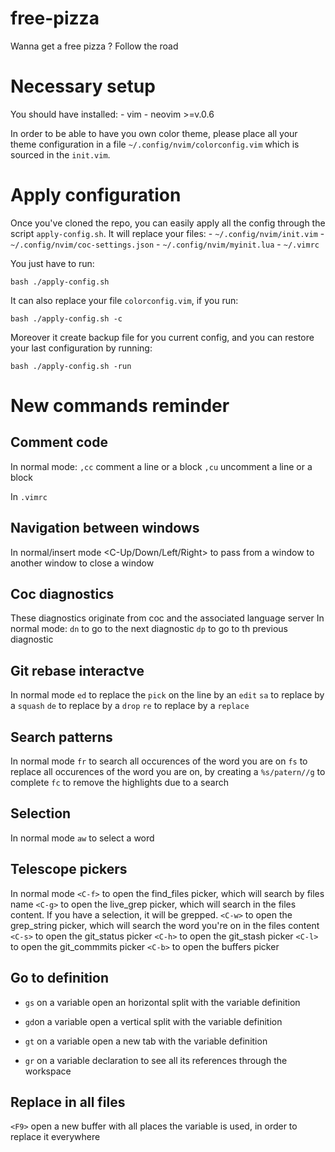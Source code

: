 # free-pizza

Wanna get a free pizza ? Follow the road

# Necessary setup

You should have installed: - vim - neovim >=v.0.6

In order to be able to have you own color theme, please place all your theme configuration in a file `~/.config/nvim/colorconfig.vim` which is sourced in the `init.vim`.

# Apply configuration

Once you've cloned the repo, you can easily apply all the config through the script `apply-config.sh`.
It will replace your files: - `~/.config/nvim/init.vim` - `~/.config/nvim/coc-settings.json` - `~/.config/nvim/myinit.lua` - `~/.vimrc`

You just have to run:

```
bash ./apply-config.sh
```

It can also replace your file `colorconfig.vim`, if you run:

```
bash ./apply-config.sh -c
```

Moreover it create backup file for you current config, and you can restore your last configuration by running:

```
bash ./apply-config.sh -run
```

# New commands reminder

## Comment code

In normal mode:
`,cc` comment a line or a block
`,cu` uncomment a line or a block

In `.vimrc`

## Navigation between windows

In normal/insert mode
<C-Up/Down/Left/Right> to pass from a window to another window
<C-c> to close a window

## Coc diagnostics

These diagnostics originate from coc and the associated language server
In normal mode:
`dn` to go to the next diagnostic
`dp` to go to th previous diagnostic

## Git rebase interactve

In normal mode
`ed` to replace the `pick` on the line by an `edit`
`sa` to replace by a `squash`
`de` to replace by a `drop`
`re` to replace by a `replace`

## Search patterns

In normal mode
`fr` to search all occurences of the word you are on
`fs` to replace all occurences of the word you are on, by creating a `%s/patern//g` to complete
`fc` to remove the highlights due to a search

## Selection

In normal mode
`aw` to select a word

## Telescope pickers

In normal mode
`<C-f>` to open the find_files picker, which will search by files name
`<C-g>` to open the live_grep picker, which will search in the files content. If you have a selection, it will be grepped.
`<C-w>` to open the grep_string picker, which will search the word you're on in the files content
`<C-s>` to open the git_status picker
`<C-h>` to open the git_stash picker
`<C-l>` to open the git_commmits picker
`<C-b>` to open the buffers picker

## Go to definition

- `gs` on a variable open an horizontal split with the variable definition

- `gd`on a variable open a vertical split with the variable definition

- `gt` on a variable open a new tab with the variable definition

- `gr` on a variable declaration to see all its references through the workspace

## Replace in all files

`<F9>` open a new buffer with all places the variable is used, in order to replace it everywhere
